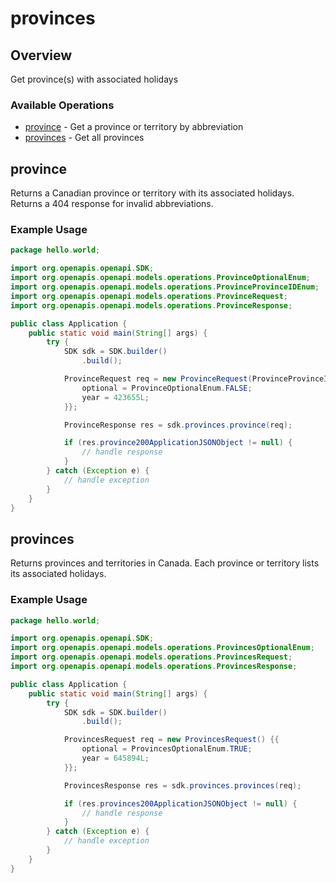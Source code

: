 # provinces

## Overview

Get province(s) with associated holidays

### Available Operations

* [province](#province) - Get a province or territory by abbreviation
* [provinces](#provinces) - Get all provinces

## province

Returns a Canadian province or territory with its associated holidays. Returns a 404 response for invalid abbreviations.

### Example Usage

```java
package hello.world;

import org.openapis.openapi.SDK;
import org.openapis.openapi.models.operations.ProvinceOptionalEnum;
import org.openapis.openapi.models.operations.ProvinceProvinceIDEnum;
import org.openapis.openapi.models.operations.ProvinceRequest;
import org.openapis.openapi.models.operations.ProvinceResponse;

public class Application {
    public static void main(String[] args) {
        try {
            SDK sdk = SDK.builder()
                .build();

            ProvinceRequest req = new ProvinceRequest(ProvinceProvinceIDEnum.MB) {{
                optional = ProvinceOptionalEnum.FALSE;
                year = 423655L;
            }};            

            ProvinceResponse res = sdk.provinces.province(req);

            if (res.province200ApplicationJSONObject != null) {
                // handle response
            }
        } catch (Exception e) {
            // handle exception
        }
    }
}
```

## provinces

Returns provinces and territories in Canada. Each province or territory lists its associated holidays.

### Example Usage

```java
package hello.world;

import org.openapis.openapi.SDK;
import org.openapis.openapi.models.operations.ProvincesOptionalEnum;
import org.openapis.openapi.models.operations.ProvincesRequest;
import org.openapis.openapi.models.operations.ProvincesResponse;

public class Application {
    public static void main(String[] args) {
        try {
            SDK sdk = SDK.builder()
                .build();

            ProvincesRequest req = new ProvincesRequest() {{
                optional = ProvincesOptionalEnum.TRUE;
                year = 645894L;
            }};            

            ProvincesResponse res = sdk.provinces.provinces(req);

            if (res.provinces200ApplicationJSONObject != null) {
                // handle response
            }
        } catch (Exception e) {
            // handle exception
        }
    }
}
```
